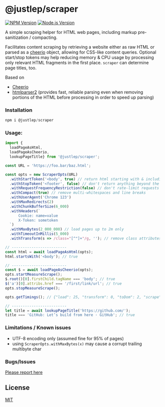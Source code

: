 # @justlep/scraper
  [![NPM Version](https://img.shields.io/npm/v/@justlep/scraper.svg)](https://www.npmjs.com/package/@justlep/scraper)
  [![Node.js Version](https://img.shields.io/node/v/@justlep/scraper.svg)]()

A simple scraping helper for HTML web pages,
including markup pre-sanitization / compacting.

Facilitates content scraping by retrieving a website either as raw HTML or parsed as a 
 [cheerio](https://github.com/cheeriojs/cheerio) object, 
allowing for CSS-like content queries. 
Optional start/stop tokens may help reducing memory & CPU usage by processing only relevant HTML fragments in the first place. 
`scraper` can determine page titles, too.

Based on 
* [Cheerio](https://github.com/cheeriojs/cheerio)
* [htmlparser2](https://github.com/fb55/htmlparser2/) 
  (provides fast, reliable parsing even when removing portions of the HTML before processing in order to speed up parsing)


### Installation
```javascript
npm i @justlep/scraper
```

### Usage:

```javascript
import {
  loadPageAsHtml,
  loadPageAsCheerio, 
  lookupPageTitle} from '@justlep/scraper';

const URL = 'https://foo.bar/baz.html';

const opts = new ScraperOpts(URL)
  .withStartToken('<body', true) // return html starting with & including the "<body" html part   
  .withStopToken('<footer', false) // don't return anything beyond the first footer tag
  .withRequestFrequencyRestriction(false) // don't rate-limit requests to this domain (default is 1 request per 3 sec)
  .withCompact(true) // remove multi-whitespaces and line breaks
  .withUserAgent('Chrome 123')
  .withMaxRedirects(2)
  .withChunkBufferSize(6_000)
  .withHeaders(`
      Cookie: name=value
      X-Token: sometoken
  `)
  .withMaxBytes(2_000_000) // load pages up to 2m only
  .withTimeoutInMillis(5_000)
  .withTransform(s => /class="[^"]+"/g, ''); // remove class attributes for faster parsing

// -------------------------
const html = await loadPageAsHtml(opts);
html.startsWith('<body'); // true

// -------------------------
const $ = await loadPageAsCheerio(opts);
opts.startMeasureScrape();
$.root()[0].firstChild.tagName === 'body'; // true
$('a')[0].attribs.href === '/first/link/url'; // true
opts.stopMeasureScrape();

opts.getTimings(); // {"load": 25, "transform": 0, "toDom": 2, "scrape": 2} 

// -------------------------
let title = await lookupPageTitle('https://github.com/');
title === 'GitHub: Let’s build from here · GitHub'; // true

```

### Limitations / Known issues
* UTF-8 encoding only (assumed fine for 95% of pages)
* using `ScraperOpts.withMaxBytes(x)` may cause a corrupt trailing multibyte char

### Bugs/Issues

[Please report here](https://github.com/justlep/scraper/issues)

## License
[MIT](./LICENSE)
